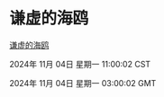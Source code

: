 # 谦虚的海鸥
[谦虚的海鸥](http://219.139.197.74:56308/qxdho/course/base/hotlink/index.php)

2024年 11月 04日 星期一 11:00:02 CST

2024年 11月 04日 星期一 03:00:02 GMT
